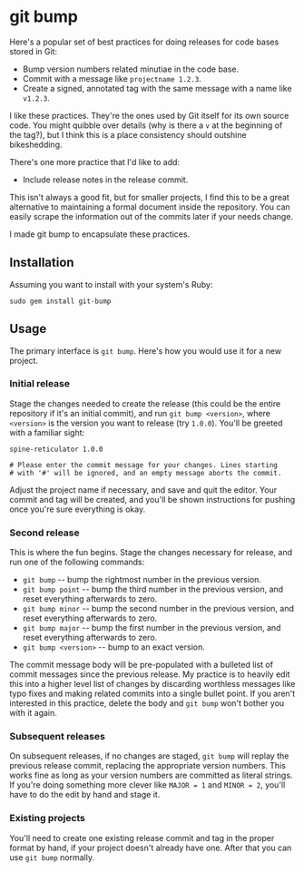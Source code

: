 # git bump

Here's a popular set of best practices for doing releases for code bases
stored in Git:

* Bump version numbers related minutiae in the code base.
* Commit with a message like `projectname 1.2.3`.
* Create a signed, annotated tag with the same message with a name like
  `v1.2.3`.

I like these practices.  They're the ones used by Git itself for its own
source code.  You might quibble over details (why is there a `v` at the
beginning of the tag?), but I think this is a place consistency should
outshine bikeshedding.

There's one more practice that I'd like to add:

* Include release notes in the release commit.

This isn't always a good fit, but for smaller projects, I find this to be a
great alternative to maintaining a formal document inside the repository.  You
can easily scrape the information out of the commits later if your needs
change.

I made git bump to encapsulate these practices.

## Installation

Assuming you want to install with your system's Ruby:

    sudo gem install git-bump

## Usage

The primary interface is `git bump`.  Here's how you would use it for a new
project.

### Initial release

Stage the changes needed to create the release (this could be the entire
repository if it's an initial commit), and run `git bump <version>`, where
`<version>` is the version you want to release (try `1.0.0`).  You'll be
greeted with a familiar sight:

    spine-reticulator 1.0.0

    # Please enter the commit message for your changes. Lines starting
    # with '#' will be ignored, and an empty message aborts the commit.

Adjust the project name if necessary, and save and quit the editor.  Your
commit and tag will be created, and you'll be shown instructions for pushing
once you're sure everything is okay.

### Second release

This is where the fun begins.  Stage the changes necessary for release, and
run one of the following commands:

* `git bump` -- bump the rightmost number in the previous version.
* `git bump point` -- bump the third number in the previous version, and
  reset everything afterwards to zero.
* `git bump minor` -- bump the second number in the previous version, and
  reset everything afterwards to zero.
* `git bump major` -- bump the first number in the previous version, and
  reset everything afterwards to zero.
* `git bump <version>` -- bump to an exact version.

The commit message body will be pre-populated with a bulleted list of commit
messages since the previous release.  My practice is to heavily edit this into
a higher level list of changes by discarding worthless messages like typo
fixes and making related commits into a single bullet point.  If you aren't
interested in this practice, delete the body and `git bump` won't bother you
with it again.

### Subsequent releases

On subsequent releases, if no changes are staged, `git bump` will replay the
previous release commit, replacing the appropriate version numbers.  This
works fine as long as your version numbers are committed as literal strings.
If you're doing something more clever like `MAJOR = 1` and `MINOR = 2`, you'll
have to do the edit by hand and stage it.

### Existing projects

You'll need to create one existing release commit and tag in the proper format
by hand, if your project doesn't already have one.  After that you can use
`git bump` normally.
